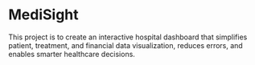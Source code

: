 # MediSight
This project is to create an interactive hospital dashboard that simplifies patient, treatment, and financial data visualization, reduces errors, and enables smarter healthcare decisions.
